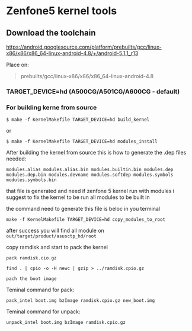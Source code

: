 # Zenfone5 kernel tools

## Download the toolchain 

https://android.googlesource.com/platform/prebuilts/gcc/linux-x86/x86/x86_64-linux-android-4.8/+/android-5.1.1_r13

Place on:

> prebuilts/gcc/linux-x86/x86/x86_64-linux-android-4.8

### 	TARGET_DEVICE=hd  (A500CG/A501CG/A600CG - default)

### For building kerne from source
```
$ make -f KernelMakefile TARGET_DEVICE=hd build_kernel
```
 or
 ```
$ make -f KernelMakefile TARGET_DEVICE=hd modules_install
```

After building the kernel from source this is how to generate the .dep files needed:

`
modules.alias
modules.alias.bin
modules.builtin.bin
modules.dep
modules.dep.bin
modules.devname
modules.softdep
modules.symbols
modules.symbols.bin
`

that file is generated and need if zenfone 5 kernel run with modules i suggest to fix the kernel to be run
all modules to be built in

the command need to generate this file is beloc in you terminal
```
make -f KernelMakefile TARGET_DEVICE=hd copy_modules_to_root
```
after success you will find all module on `out/target/product/asusctp_hd/root`

copy ramdisk and start to pack the kernel
```
pack ramdisk.cio.gz
```
```
find . | cpio -o -H newc | gzip > ../ramdisk.cpio.gz
```
```
pach the boot image 
```
Teminal command for pack:
```
pack_intel boot.img bzImage ramdisk.cpio.gz new_boot.img
```
Teminal command for unpack:
```
unpack_intel boot.img bzImage ramdisk.cpio.gz
```
